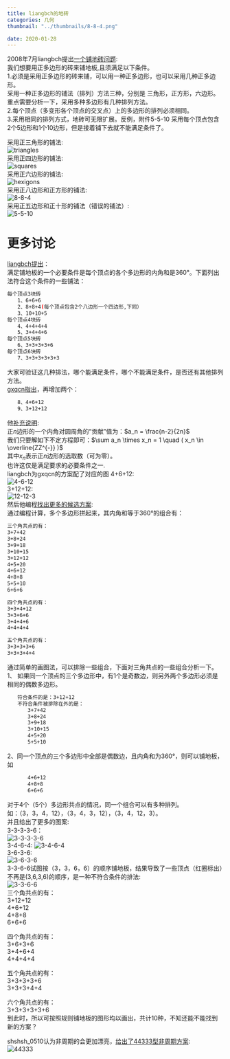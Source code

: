 ```yaml
---
title: liangbch的地砖
categories: 几何
thumbnail: "../thumbnails/8-8-4.png"

date: 2020-01-28
---
```


2008年7月liangbch提出[一个铺地砖问题](https://bbs.emath.ac.cn/thread-635-1-1.html):  
我们想要用正多边形的砖来铺地板,且须满足以下条件。  
1.必须是采用正多边形的砖来铺，可以用一种正多边形，也可以采用几种正多边形。  
采用一种正多边形的铺法（排列）方法三种，分别是 三角形，正方形，六边形。重点需要分析一下，采用多种多边形有几种排列方法。  
2.每个顶点（多变形各个顶点的交叉点）上的多边形的排列必须相同。  
3.采用相同的排列方式，地砖可无限扩展。反例，附件5-5-10 采用每个顶点包含 2个5边形和1个10边形，但是接着铺下去就不能满足条件了。  
<!--more-->

采用正三角形的铺法:  
![triangles](../images/lbrick/triangles.GIF)  
采用正四边形的铺法:  
![squares](../images/lbrick/squares.GIF)  
采用正六边形的铺法:  
![hexigons](../images/lbrick/hexigons.GIF)  
采用正八边形和正方形的铺法:  
![8-8-4](../images/lbrick/8-8-4.GIF)  
采用正五边形和正十形的铺法（错误的铺法）:  
![5-5-10](../images/lbrick/5-5-10.GIF)  

# 更多讨论
[liangbch提出](https://bbs.emath.ac.cn/forum.php?mod=redirect&goto=findpost&ptid=635&pid=7742&fromuid=20)：  
满足铺地板的一个必要条件是每个顶点的各个多边形的内角和是360°。下面列出法符合这个条件的一些铺法：  
```bash
每个顶点3块砖
　　1、6+6+6
　　2、8+8+4(每个顶点包含2个八边形一个四边形,下同）
　　3、10+10+5
每个顶点4块砖
　　4、4+4+4+4
　　5、3+4+4+6
每个顶点5块砖
　　6、3+3+3+3+6
每个顶点6块砖
　　7、3+3+3+3+3+3
```
大家可验证这几种排法，哪个能满足条件，哪个不能满足条件，是否还有其他排列方法。  
[gxqcn指出](https://bbs.emath.ac.cn/forum.php?mod=redirect&goto=findpost&ptid=635&pid=7745&fromuid=20)，再增加两个：  
```bash
　　8、4+6+12
　　9、3+12+12
```
他[补充说明](https://bbs.emath.ac.cn/forum.php?mod=redirect&goto=findpost&ptid=635&pid=7747&fromuid=20):  
正$n$边形的一个内角对圆周角的“贡献”值为：$a_n = \frac{n-2}{2n}$  
我们只要解如下不定方程即可：$\sum a_n \times x_n = 1 \quad ( x_n \in \overline{ZZ^{-}} )$  
其中$x_n$表示正$n$边形的选取数（可为零）。  
也许这仅是满足要求的必要条件之一.  
liangbch为gxqcn的方案配了对应的图
4+6+12:  
![4-6-12](../images/lbrick/4-6-12.GIF)  
3+12+12:  
![12-12-3](../images/lbrick/12-12-3.GIF)  
然后他编程[找出更多的候选方案](https://bbs.emath.ac.cn/forum.php?mod=redirect&goto=findpost&ptid=635&pid=7758&fromuid=20):  
通过编程计算，多个多边形拼起来，其内角和等于360°的组合有：  
```bash
三个角共点的有：
3+7+42
3+8+24
3+9+18
3+10+15
3+12+12
4+5+20
4+6+12
4+8+8
5+5+10
6+6+6

四个角共点的有：
3+3+4+12
3+3+6+6
3+4+4+6
4+4+4+4

五个角共点的有：
3+3+3+3+6
3+3+3+4+4
```
通过简单的画图法，可以排除一些组合，下面对三角共点的一些组合分析一下。  
1、 如果同一个顶点的三个多边形中，有1个是奇数边，则另外两个多边形必须是 相同的偶数多边形。  
```bash
　　符合条件的是：3+12+12
　　不符合条件被排除在外的是：
　　　　3+7+42
　　　　3+8+24
　　　　3+9+18
　　　　3+10+15
　　　　4+5+20
　　　　5+5+10
```
2、同一个顶点的三个多边形中全部是偶数边，且内角和为360°，则可以铺地板，如  
```bash
　　　　4+6+12
　　　　4+8+8
　　　　6+6+6
```
对于4个（5个）多边形共点的情况，同一个组合可以有多种排列。  
如：（3，3，4，12），（3，4，3，12），（3，4，12，3）。  
并且给出了更多的图案:  
3-3-3-3-6：  
![3-3-3-3-6](../images/lbrick/3-3-3-3-6.GIF)  
3-4-6-4:
![3-4-6-4](../images/lbrick/3-4-6-4.GIF)  
3-6-3-6:  
![3-6-3-6](../images/lbrick/3-6-3-6.GIF)  
3-3-6-6试图按（3，3，6，6）的顺序铺地板，结果导致了一些顶点（红圈标出）不再是(3,6,3,6)的顺序，是一种不符合条件的排法:  
![3-3-6-6](../images/lbrick/3-3-6-6.GIF)  
三个角共点的有：  
3+12+12  
4+6+12  
4+8+8  
6+6+6  

四个角共点的有：  
3+6+3+6  
3+4+6+4  
4+4+4+4  

五个角共点的有：  
3+3+3+3+6  
3+3+3+4+4  

六个角共点的有：  
3+3+3+3+3+6  
到此时，所以可按照规则铺地板的图形均以画出，共计10种，不知还能不能找到新的方案？

shshsh_0510认为非周期的会更加漂亮，[给出了44333型非周期方案](https://bbs.emath.ac.cn/forum.php?mod=redirect&goto=findpost&ptid=635&pid=7760&fromuid=20):  
![44333](../images/lbrick/44333.jpg)  
